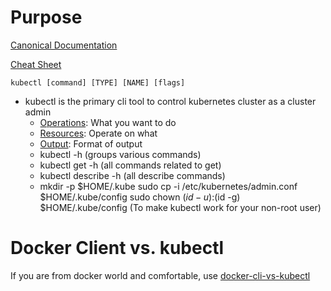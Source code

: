 # Purpose

[Canonical Documentation](https://kubernetes.io/docs/reference/kubectl/overview/)  

[Cheat Sheet](https://kubernetes.io/docs/reference/kubectl/cheatsheet/)  

```
kubectl [command] [TYPE] [NAME] [flags]
```

- kubectl is the primary cli tool to control kubernetes cluster as a cluster admin
    - [Operations](https://kubernetes.io/docs/reference/kubectl/overview/#operations): What you want to do
    - [Resources](https://kubernetes.io/docs/reference/kubectl/overview/#resource-types): Operate on what 
    - [Output](https://kubernetes.io/docs/reference/kubectl/overview/#output-options): Format of output
    - kubectl -h (groups various commands)
    - kubectl get -h (all commands related to get)
    - kubectl describe -h (all describe commands)
    - mkdir -p $HOME/.kube
sudo cp -i /etc/kubernetes/admin.conf $HOME/.kube/config
sudo chown $(id -u):$(id -g) $HOME/.kube/config (To make kubectl work for your non-root user)

# Docker Client vs. kubectl
If you are from docker world and comfortable, use [docker-cli-vs-kubectl](https://kubernetes.io/docs/reference/kubectl/docker-cli-to-kubectl/)
